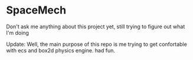# SpaceMech

Don't ask me anything about this project yet, still trying to figure out what I'm doing

Update:
    Well, the main purpose of this repo is me trying to get confortable with ecs and box2d physics engine. had fun.
